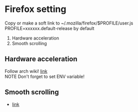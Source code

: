 # Firefox setting
Copy or make a soft link to ~/.mozilla/firefox/$PROFILE/user.js  
PROFILE=xxxxxx.default-release by default
1. Hardware acceleration
2. Smooth scrolling

## Hardware acceleration
Follow arch wiki! [link](https://wiki.archlinux.org/index.php/Firefox#Hardware_video_acceleration)  
NOTE Don't forget to set ENV variable!

## Smooth scrolling
- [link](https://www.reddit.com/r/firefox/comments/9a7oav/turning_smoothscrolling_off_makes_navigation_feel/e4urhip/
)
